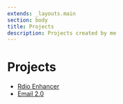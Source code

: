 ```yaml
---
extends: _layouts.main
section: body
title: Projects
description: Projects created by me
---
```

# Projects

* [Rdio Enhancer](/rdio-enhancer/ "Rdio Enhancer")
* [Email 2.0](/email-2.0/ "Email 2.0")
